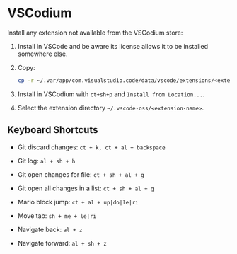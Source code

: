 # VSCodium

Install any extension not available from the VSCodium store:

1. Install in VSCode and be aware its license allows it to be installed somewhere else.
1. Copy:

    ```sh
    cp -r ~/.var/app/com.visualstudio.code/data/vscode/extensions/<extension-name> ~/.vscode-oss/extensions
    ```

1. Install in VSCodium with `ct+sh+p` and `Install from Location...`.
1. Select the extension directory `~/.vscode-oss/<extension-name>`.

## Keyboard Shortcuts

- Git discard changes: `ct + k, ct + al + backspace`
- Git log: `al + sh + h`
- Git open changes for file: `ct + sh + al + g`
- Git open all changes in a list: `ct + sh + al + g`

- Mario block jump: `ct + al + up|do|le|ri`

- Move tab: `sh + me + le|ri`

- Navigate back: `al + z`
- Navigate forward: `al + sh + z`
